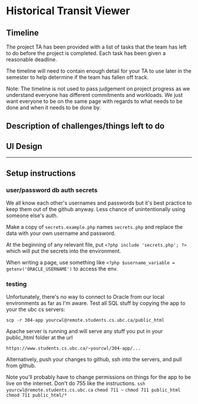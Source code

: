 # Historical Transit Viewer

## Timeline

The project TA has been provided with a list of tasks that the team has left to do before the project is completed. Each task has been given a reasonable deadline.

The timeline will need to contain enough detail for your TA to use later in the semester to help determine if the team has fallen off track.

Note: The timeline is not used to pass judgement on project progress as we understand everyone has different commitments and workloads. We just want everyone to be on the same page with regards to what needs to be done and when it needs to be done by.

## Description of challenges/things left to do

## UI Design

---

## Setup instructions

### user/password db auth secrets
We all know each other's usernames and passwords but it's best practice to keep them out of the github anyway. Less chance of unintentionally using someone else's auth.

Make a copy of `secrets.example.php` names `secrets.php` and replace the data with your own username and password. 

At the beginning of any relevant file, put `<?php include 'secrets.php'; ?>` which will put the secrets into the environment.

When writing a page, use something like `<?php $username_variable = getenv('ORACLE_USERNAME')` to access the env.

### testing

Unfortunately, there's no way to connect to Oracle from our local environments as far as I'm aware. Test all SQL stuff by copying the app to your the ubc cs servers:

`scp -r 304-app yourcwl@remote.students.cs.ubc.ca/public_html`

Apache server is running and will serve any stuff you put in your public_html folder at the url

`https://www.students.cs.ubc.ca/~yourcwl/304-app/...`

Alternatively, push your changes to github, ssh into the servers, and pull from github.

Note you'll probably have to change permissions on things for the app to be live on the internet. Don't do 755 like the instructions. 
`ssh yourcwl@remote.students.cs.ubc.ca`
`chmod 711 ~`
`chmod 711 public_html`
`chmod 711 public_html/*`

